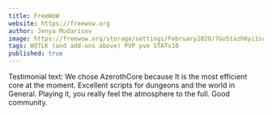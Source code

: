 ```yaml
---
title: FreeWoW
website: https://freewow.org
author: Jenya Mudarisov
image: https://freewow.org/storage/settings/February2020/7Go5tazh0yi1sukYbTnX.png
tags: WOTLK (and add-ons above) PVP pve STATx10
published: true
---
```

Testimonial text: We chose AzerothCore because It is the most efficient core at the moment. Excellent scripts for dungeons and the world in General. Playing it, you really feel the atmosphere to the full. Good community.
